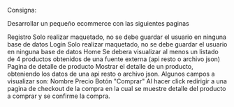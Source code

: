 Consigna:

Desarrollar un pequeño ecommerce con las siguientes paginas

Registro
Solo realizar maquetado, no se debe guardar el usuario en ninguna base de datos
Login
Solo realizar maquetado, no se debe guardar el usuario en ninguna base de datos
Home
Se debera visualizar al menos un listado de 4 productos obtenidos de una fuente externa (api resto o archivo json)
Pagina de detalle de producto
Mostrar el detalle de un producto, obteniendo los datos de una api resto o archivo json. Algunos campos a visualizar son:
Nombre
Precio
Botón "Comprar"
Al hacer click redirigir a una pagina de checkout de la compra en la cual se muestre detalle del producto a comprar y se confirme la compra.